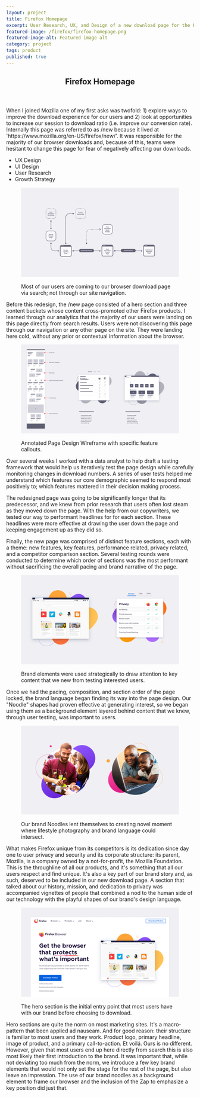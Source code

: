 ```yaml
---
layout: project
title: Firefox Homepage
excerpt: User Research, UX, and Design of a new download page for the Firefox Browser; optimized to increase session to download conversion rates.
featured-image: /firefox/firefox-homepage.png
featured-image-alt: Featured image alt
category: project
tags: product
published: true
---
```


<section class="grid intro">
  <header>
    <h2>Firefox Homepage</h2>
  </header>
  <article>
    <p>When I joined Mozilla one of my first asks was twofold: 1) explore ways to improve the download experience for our users and 2) look at opportunities to increase our session to download ratio (i.e. improve our conversion rate). Internally this page was referred to as /new because it lived at 'https://www.mozilla.org/en-US/firefox/new/'. It was responsible for the majority of our browser downloads and, because of this, teams were hesitant to change this page for fear of negatively affecting our downloads. </p>
  </article>
  <footer>
    <ul>
      <li>UX Design</li>
      <li>UI Design</li>
      <li>User Research</li>
      <li>Growth Strategy</li>
    </ul>
  </footer>
</section>

<section class="grid image">
  <figure>
    <img class="feat-img" src="/img/firefox/fx-download-flow.png">
    <figcaption>
      <p>Most of our users are coming to our browser download page via search; not through our site navigation.</p>
    </figcaption>
  </figure>
</section>

<section class="grid info">
  <article>
    <p>Before this redesign, the /new page consisted of a hero section and three content buckets whose content  cross-promoted other Firefox products. I learned through our analytics that the majority of our users were landing on this page directly from search results. Users were not discovering this page through our navigation or any other page on the site. They were landing here cold, without any prior or contextual information about the browser.</p>
  </article>
</section>

<section class="grid image">
  <figure>
  <img class="feat-img" src="/img/firefox/fx-download-wireframe.png">
    <figcaption>
      <p>Annotated Page Design Wireframe with specific feature callouts.</p>
    </figcaption>
  </figure>
</section>

<section class="grid info">
  <article>
    <p>Over several weeks I worked with a data analyst to help draft a testing framework that would help us iteratively test the page design while carefully monitoring changes in download numbers. A series of user tests helped me understand which features our core demographic seemed to respond most positively to; which features mattered in their decision making process.</p>
    <p>The redesigned page was going to be significantly longer that its predecessor, and we knew from prior research that users often lost steam as they moved down the page. With the help from our copywriters, we tested our way to performant headlines for for each section. These headlines were more effective at drawing the user down the page and keeping engagement up as they did so.</p>
    <p>Finally, the new page was comprised of distinct feature sections, each with a theme: new features, key features, performance related, privacy related, and a competitor comparison section. Several testing rounds were conducted to determine which order of sections was the most performant without sacrificing the overall pacing and brand narrative of the page.</p>
  </article>

</section>

<section class="grid image">
  <figure>
  <img class="feat-img" src="/img/firefox/fx-feature-ui.png">
    <figcaption>
      <p>Brand elements were used strategically to draw attention to key content that we new from testing interested users.</p>
    </figcaption>
  </figure>
</section>

<section class="grid info">
  <article>
    <p>Once we had the pacing, composition, and section order of the page locked, the brand language began finding its way into the page design. Our "Noodle" shapes had proven effective at generating interest, so we began using them as a background element layered behind content that we knew, through user testing, was important to users.</p>
  </article>
</section>

<section class="grid image">
  <figure>
  <img class="feat-img" src="/img/firefox/fx-photo-masks.png">
    <figcaption>
      <p>Our brand Noodles lent themselves to creating novel moment where lifestyle photography and brand language could intersect.</p>
    </figcaption>
  </figure>
</section>

<section class="grid info">
  <article>
    <p>What makes Firefox unique from its competitors is its dedication since day one to user privacy and security and its corporate structure:  its parent, Mozilla, is a company owned by a not-for-profit, the Mozilla Foundation. This is the throughline of all our products, and it's something that all our users respect and find unique. It's also a key part of our brand story and, as such, deserved to be included in our new download page.  A section that talked about our history, mission, and dedication to privacy was accompanied vignettes of people that combined a nod to the human side of our technology with the playful shapes of our brand's design language.</p>
  </article>

</section>

<section class="grid image">
  <figure>
  <img class="feat-img" src="/img/firefox/fx-hero.png">
    <figcaption>
      <p>The hero section is the initial entry point that most users have with our brand before choosing to download.</p>
    </figcaption>
  </figure>
</section>

<section class="grid info">
  <article>
    <p>Hero sections are quite the norm on most marketing sites. It's a macro-pattern that been applied ad nauseam. And for good reason: their structure is familiar to most users and they work. Product logo, primary headline, image of product, and a primary call-to-action. Et voilá. Ours is no different. However, given that most users end up here directly from search this is also most likely their first introduction to the brand. It was important that, while not deviating too much from the norm, we introduce a few key brand elements that would not only set the stage for the rest of the page, but also leave an impression. The use of our brand noodles as a background element to frame our browser and the inclusion of the Zap to emphasize a key position did just that.</p>
  </article>
</section>
